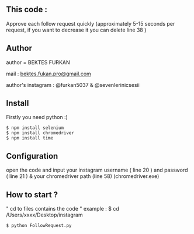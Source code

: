 ## This code :
Approve each follow request quickly (approximately 5-15 seconds per request, if you want to decrease it you can delete line 38 )

## Author

author = BEKTES FURKAN

mail : bektes.fukan.pro@gmail.com

author's instagram : @furkan5037 & @sevenlerinicsesii 

## Install

Firstly you need python :)

```
$ npm install selenium
$ npm install chromedriver
$ npm install time
```
## Configuration

open the code and input your instagram username ( line 20 )  and password ( line 21 ) & your chromedriver path (line 58) (chromedriver.exe)

## How to start ?

" cd to files contains the code " example : $ cd /Users/xxxx/Desktop/instagram
```
$ python FollowRequest.py
```
